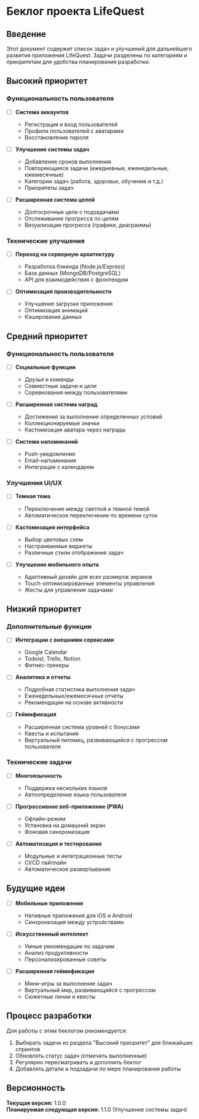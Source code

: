 # Беклог проекта LifeQuest

## Введение

Этот документ содержит список задач и улучшений для дальнейшего развития приложения LifeQuest. Задачи разделены по категориям и приоритетам для удобства планирования разработки.

## Высокий приоритет

### Функциональность пользователя

- [ ] **Система аккаунтов**
  - Регистрация и вход пользователей
  - Профили пользователей с аватарами
  - Восстановление пароля

- [ ] **Улучшение системы задач**
  - Добавление сроков выполнения
  - Повторяющиеся задачи (ежедневные, еженедельные, ежемесячные)
  - Категории задач (работа, здоровье, обучение и т.д.)
  - Приоритеты задач

- [ ] **Расширенная система целей**
  - Долгосрочные цели с подзадачами
  - Отслеживание прогресса по целям
  - Визуализация прогресса (графики, диаграммы)

### Технические улучшения

- [ ] **Переход на серверную архитектуру**
  - Разработка бэкенда (Node.js/Express)
  - База данных (MongoDB/PostgreSQL)
  - API для взаимодействия с фронтендом

- [ ] **Оптимизация производительности**
  - Улучшение загрузки приложения
  - Оптимизация анимаций
  - Кэширование данных

## Средний приоритет

### Функциональность пользователя

- [ ] **Социальные функции**
  - Друзья и команды
  - Совместные задачи и цели
  - Соревнования между пользователями

- [ ] **Расширенная система наград**
  - Достижения за выполнение определенных условий
  - Коллекционируемые значки
  - Кастомизация аватара через награды

- [ ] **Система напоминаний**
  - Push-уведомления
  - Email-напоминания
  - Интеграция с календарем

### Улучшения UI/UX

- [ ] **Темная тема**
  - Переключение между светлой и темной темой
  - Автоматическое переключение по времени суток

- [ ] **Кастомизация интерфейса**
  - Выбор цветовых схем
  - Настраиваемые виджеты
  - Различные стили отображения задач

- [ ] **Улучшение мобильного опыта**
  - Адаптивный дизайн для всех размеров экранов
  - Touch-оптимизированные элементы управления
  - Жесты для управления задачами

## Низкий приоритет

### Дополнительные функции

- [ ] **Интеграции с внешними сервисами**
  - Google Calendar
  - Todoist, Trello, Notion
  - Фитнес-трекеры

- [ ] **Аналитика и отчеты**
  - Подробная статистика выполнения задач
  - Еженедельные/ежемесячные отчеты
  - Рекомендации на основе активности

- [ ] **Геймификация**
  - Расширенная система уровней с бонусами
  - Квесты и испытания
  - Виртуальный питомец, развивающийся с прогрессом пользователя

### Технические задачи

- [ ] **Многоязычность**
  - Поддержка нескольких языков
  - Автоопределение языка пользователя

- [ ] **Прогрессивное веб-приложение (PWA)**
  - Офлайн-режим
  - Установка на домашний экран
  - Фоновая синхронизация

- [ ] **Автоматизация и тестирование**
  - Модульные и интеграционные тесты
  - CI/CD пайплайн
  - Автоматическое развертывание

## Будущие идеи

- [ ] **Мобильные приложения**
  - Нативные приложения для iOS и Android
  - Синхронизация между устройствами

- [ ] **Искусственный интеллект**
  - Умные рекомендации по задачам
  - Анализ продуктивности
  - Персонализированные советы

- [ ] **Расширенная геймификация**
  - Мини-игры за выполнение задач
  - Виртуальный мир, развивающийся с прогрессом
  - Сюжетные линии и квесты

## Процесс разработки

Для работы с этим беклогом рекомендуется:

1. Выбирать задачи из раздела "Высокий приоритет" для ближайших спринтов
2. Обновлять статус задач (отмечать выполненные)
3. Регулярно пересматривать и дополнять беклог
4. Добавлять детали и подзадачи по мере планирования работы

## Версионность

**Текущая версия:** 1.0.0  
**Планируемая следующая версия:** 1.1.0 (Улучшение системы задач)
